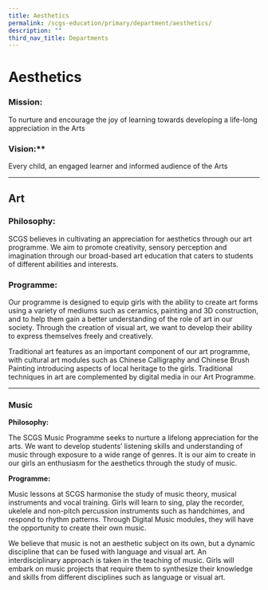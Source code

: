 ```yaml
---
title: Aesthetics
permalink: /scgs-education/primary/department/aesthetics/
description: ""
third_nav_title: Departments
---
```

# **Aesthetics**

### Mission:
To nurture and encourage the joy of learning towards developing a life-long appreciation in the Arts

### Vision:**  
Every child, an engaged learner and informed audience of the Arts

-----------------------------------------------------------------------

## Art

### Philosophy:

SCGS believes in cultivating an appreciation for aesthetics through our art programme. We aim to promote creativity, sensory perception and imagination through our broad-based art education that caters to students of different abilities and interests.

### Programme:

Our programme is designed to equip girls with the ability to create art forms using a variety of mediums such as ceramics, painting and 3D construction, and to help them gain a better understanding of the role of art in our society. Through the creation of visual art, we want to develop their ability to express themselves freely and creatively.

Traditional art features as an important component of our art programme, with cultural art modules such as Chinese Calligraphy and Chinese Brush Painting introducing aspects of local heritage to the girls. Traditional techniques in art are complemented by digital media in our Art Programme.

-------------------------------------------------------------------------

### Music

**Philosophy:**

The SCGS Music Programme seeks to nurture a lifelong appreciation for the arts. We want to develop students’ listening skills and understanding of music through exposure to a wide range of genres. It is our aim to create in our girls an enthusiasm for the aesthetics through the study of music.

**Programme:**

Music lessons at SCGS harmonise the study of music theory, musical instruments and vocal training. Girls will learn to sing, play the recorder, ukelele and non-pitch percussion instruments such as handchimes, and respond to rhythm patterns. Through Digital Music modules, they will have the opportunity to create their own music.

We believe that music is not an aesthetic subject on its own, but a dynamic discipline that can be fused with language and visual art. An interdisciplinary approach is taken in the teaching of music. Girls will embark on music projects that require them to synthesize their knowledge and skills from different disciplines such as language or visual art.